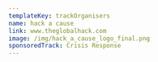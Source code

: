 ```yaml
---
templateKey: trackOrganisers
name: hack a cause
link: www.theglobalhack.com
image: /img/hack_a_cause_logo_final.png
sponsoredTrack: Crisis Response
---
```

